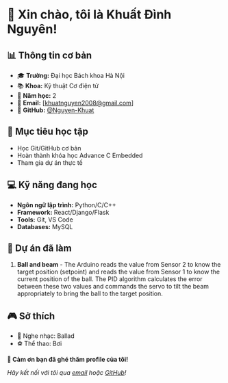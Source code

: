 # 👋 Xin chào, tôi là Khuất Đình Nguyên!

## 📊 Thông tin cơ bản
- 🎓 **Trường:** Đại học Bách khoa Hà Nội
- 📚 **Khoa:** Kỹ thuật Cơ điện tử 
- 📅 **Năm học:** 2
- 📧 **Email:** [khuatnguyen2008@gmail.com]
- 🐙 **GitHub:** [@Nguyen-Khuat](https://github.com/Nguyen-Khuat)

## 🎯 Mục tiêu học tập
- Học Git/GitHub cơ bản
- Hoàn thành khóa học Advance C Embedded
- Tham gia dự án thực tế

## 💻 Kỹ năng đang học
- **Ngôn ngữ lập trình:** Python/C/C++
- **Framework:** React/Django/Flask 
- **Tools:** Git, VS Code
- **Databases:** MySQL

## 🌟 Dự án đã làm
1. **Ball and beam** -  The Arduino reads the value from Sensor 2 to know the target position (setpoint) and reads the value from Sensor 1 to know the current position of the ball. The PID algorithm calculates the error between these two values and commands the servo to tilt the beam appropriately to bring the ball to the target position.

## 🎮 Sở thích
- 🎵 Nghe nhạc: Ballad
- ⚽ Thể thao: Bơi

**🚀 Cảm ơn bạn đã ghé thăm profile của tôi!**

*Hãy kết nối với tôi qua [email](khuatnguyen2008@gmail.com) hoặc [GitHub](https://github.com/Nguyen-Khuat)!*